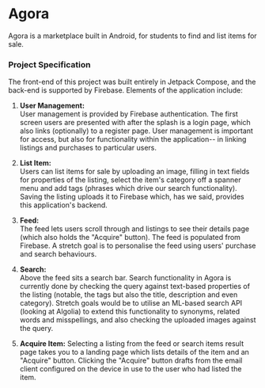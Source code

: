 # Agora
Agora is a marketplace built in Android, for students to find and list items for sale.

### Project Specification
The front-end of this project was built entirely in Jetpack Compose, and the back-end is supported by Firebase. Elements of the application include:
1. **User Management:**   
   User management is provided by Firebase authentication. The first screen users are presented with after the splash is a login page, which also links (optionally) to a register page. User management is important for access, but also for functionality within the application-- in linking listings and purchases to particular users.
   
2. **List Item:**  
   Users can list items for sale by uploading an image, filling in text fields for properties of the listing, select the item's category off a spanner menu and add tags (phrases which drive our search functionality). Saving the listing uploads it to Firebase which, has we said, provides this application's backend.
   
3. **Feed:**  
   The feed lets users scroll through and listings to see their details page (which also holds the "Acquire" button). The feed is populated from Firebase. A stretch goal is to personalise the feed using users' purchase and search behaviours.
   
4. **Search:**  
   Above the feed sits a search bar. Search functionality in Agora is currently done by checking the query against text-based properties of the listing (notable, the tags but also the title, description and even category). Stretch goals would be to utilise an ML-based search API (looking at Algolia) to extend this functionality to synonyms, related words and misspellings, and also checking the uploaded images against the query.
   
5. **Acquire Item:**
   Selecting a listing from the feed or search items result page takes you to a landing page which lists details of the item and an "Acquire" button. Clicking the "Acquire" button drafts from the email client configured on the device in use to the user who had listed the item.
   
